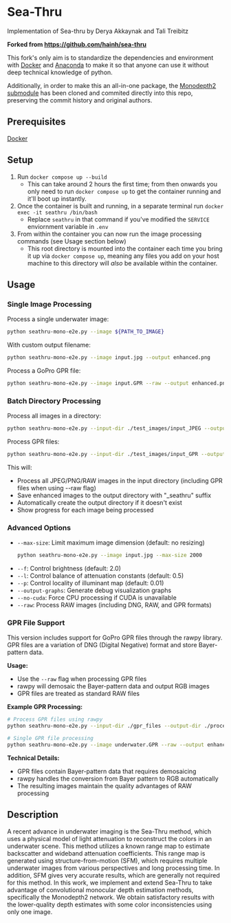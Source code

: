# Sea-Thru
Implementation of Sea-thru by Derya Akkaynak and Tali Treibitz

__Forked from https://github.com/hainh/sea-thru__

This fork's only aim is to standardize the dependencies and environment with [Docker](https://docs.docker.com/get-docker/) and [Anaconda](https://www.anaconda.com/) to make it so that anyone can use it without deep technical knowledge of python.

Additionally, in order to make this an all-in-one package, the [Monodepth2 submodule](https://github.com/nianticlabs/monodepth2/tree/b676244e5a1ca55564eb5d16ab521a48f823af31) has been cloned and commited directly into this repo, preserving the commit history and original authors.

## Prerequisites

[Docker](https://docs.docker.com/get-docker/)

## Setup

1. Run `docker compose up --build`
    - This can take around 2 hours the first time; from then onwards you only need to run `docker compose up` to get the container running and it'll boot up instantly.
2. Once the container is built and running, in a separate terminal run `docker exec -it seathru /bin/bash`
    - Replace `seathru` in that command if you've modified the `SERVICE` enviornment variable in `.env`
3. From within the container you can now run the image processing commands (see Usage section below)
    - This root directory is mounted into the container each time you bring it up via `docker compose up`, meaning any files you add on your host machine to this directory will _also_ be available within the container.

## Usage

### Single Image Processing
Process a single underwater image:
```bash
python seathru-mono-e2e.py --image ${PATH_TO_IMAGE}
```

With custom output filename:
```bash
python seathru-mono-e2e.py --image input.jpg --output enhanced.png
```

Process a GoPro GPR file:
```bash
python seathru-mono-e2e.py --image input.GPR --raw --output enhanced.png
```

### Batch Directory Processing
Process all images in a directory:
```bash
python seathru-mono-e2e.py --input-dir ./test_images/input_JPEG --output-dir ./test_images/output_JPEG
```

Process GPR files:
```bash
python seathru-mono-e2e.py --input-dir ./test_images/input_GPR --output-dir ./test_images/output_GPR --raw
```

This will:
- Process all JPEG/PNG/RAW images in the input directory (including GPR files when using --raw flag)
- Save enhanced images to the output directory with "_seathru" suffix
- Automatically create the output directory if it doesn't exist
- Show progress for each image being processed

### Advanced Options
- `--max-size`: Limit maximum image dimension (default: no resizing)
  ```bash
  python seathru-mono-e2e.py --image input.jpg --max-size 2000
  ```
- `--f`: Control brightness (default: 2.0)
- `--l`: Control balance of attenuation constants (default: 0.5)
- `--p`: Control locality of illuminant map (default: 0.01)
- `--output-graphs`: Generate debug visualization graphs
- `--no-cuda`: Force CPU processing if CUDA is unavailable
- `--raw`: Process RAW images (including DNG, RAW, and GPR formats)

### GPR File Support

This version includes support for GoPro GPR files through the rawpy library. GPR files are a variation of DNG (Digital Negative) format and store Bayer-pattern data.

**Usage:**
- Use the `--raw` flag when processing GPR files
- rawpy will demosaic the Bayer-pattern data and output RGB images
- GPR files are treated as standard RAW files

**Example GPR Processing:**
```bash
# Process GPR files using rawpy
python seathru-mono-e2e.py --input-dir ./gpr_files --output-dir ./processed --raw

# Single GPR file processing
python seathru-mono-e2e.py --image underwater.GPR --raw --output enhanced.png
```

**Technical Details:**
- GPR files contain Bayer-pattern data that requires demosaicing
- rawpy handles the conversion from Bayer pattern to RGB automatically
- The resulting images maintain the quality advantages of RAW processing

## Description

A recent advance in underwater imaging is the Sea-Thru method, which uses a physical model of light attenuation to reconstruct
the colors in an underwater scene. This method utilizes a known
range map to estimate backscatter and wideband attenuation
coefficients. This range map is generated using structure-from-motion (SFM), which requires multiple underwater images from various perspectives and long processing time. In addition, SFM gives very accurate results, which are generally not required for this method. In this work, we implement and extend Sea-Thru to take advantage of convolutional monocular depth estimation methods, specifically the Monodepth2 network. We obtain satisfactory results with the lower-quality depth estimates with some color inconsistencies using only one image.
